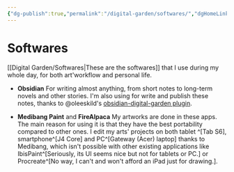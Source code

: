 ```yaml
---
{"dg-publish":true,"permalink":"/digital-garden/softwares/","dgHomeLink":true,"dgPassFrontmatter":false}
---
```


# Softwares
[[Digital Garden/Softwares|These are the softwares]] that I use during my whole day, for both art'workflow and personal life.

- **Obsidian**
For writing almost anything, from short notes to long-term novels and other stories. I'm also using for write and publish these notes, thanks to @oleeskild's [obsidian-digital-garden plugin](https://github.com/oleeskild/Obsidian-Digital-Garden).

- **Medibang Paint** and **FireAlpaca**
My artworks are done in these apps. The main reason for using it is that they have the best portability compared to other ones.
I edit my arts' projects on both tablet ^[Tab S6], smartphone^[J4 Core] and PC^[Gateway (Acer) laptop] thanks to Medibang, which isn't possible with other existing applications like IbisPaint^[Seriously, its UI seems nice but not for tablets or PC.] or Procreate^[No way, I can't and won't afford an iPad just for drawing.].
